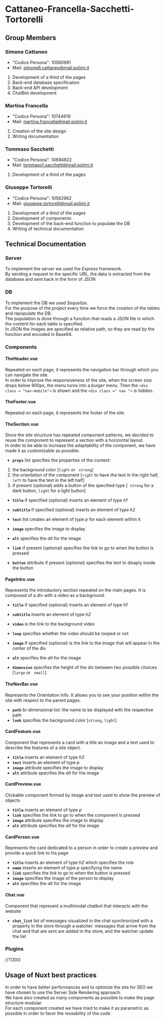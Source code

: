 # Cattaneo-Francella-Sacchetti-Tortorelli

## Group Members

### Simone Cattaneo

- "Codice Persona": 10580991
- Mail: simone6.cattaneo@mail.polimi.it

1. Development of a third of the pages
2. Back-end database specification
3. Back-end API development
4. ChatBot development

### Martina Francella

- "Codice Persona": 10744619
- Mail: martina.francella@mail.polimi.it

1. Creation of the site design
2. Writing documentation

### Tommaso Sacchetti

- "Codice Persona": 10694822
- Mail: tommaso1.sacchetti@mail.polimi.it

1. Development of a third of the pages

### Giuseppe Tortorelli

- "Codice Persona": 10582962
- Mail: giuseppe.tortorelli@mail.polimi.it

1. Development of a third of the pages
2. Development of components
3. Development of the back-end function to populate the DB
4. Writing of technical documentation

## Technical Documentation

### Server

To implement the server we used the _Express_ framework.<br/>
By sending a request to the specific URL, the data is extracted from the database and sent back in the form of JSON

### DB

To implement the DB we used _Sequelize_.<br/>
For the purpose of the project every time we force the creation of the tables and repopulate the DB.<br/>
The population is done through a function that reads a JSON file in which the content for each table is specified. <br/> In JSON the images are specified as relative path, so they are read by the function and encoded in Base64.

### Components

#### **TheHeader.vue**

Repeated on each page, it represents the navigation bar through which you can navigate the site. <br/>
In order to improve the responsiveness of the site, when the screen size drops below 900px, the menu turns into a _burger menu_. Then the `<div class = "nav-mobile">` is shown and the `<div class =" nav ">` is hidden.

#### **TheFooter.vue**

Repeated on each page, it represents the footer of the site.

#### **TheSection.vue**

Since the site structure has repeated component patterns, we decided to reuse the component to represent a section with a horizontal layout. <br/>
In order to be able to increase the adaptability of the component, we have made it as customizable as possible.

- **`props`** list specifies the properties of the context:

1. the background color [```light``` or ``` strong```]
2. the orientation of the component [```right``` to have the text in the right half, ```left``` to have the text in the left half]
3. if present (optional) adds a button of the specified type [``` strong``` for a dark button, ```light``` for a light button]

- **`title`** if specified (optional) inserts an element of type _h1_

- **`subtitle`** if specified (optional) inserts an element of type _h2_

- **`text`** list creates an element of type _p_ for each element within it

- **`image`** specifies the image to display

- **`alt`** specifies the _alt_ for the image

- **`link`** if present (optional) specifies the link to go to when the button is pressed

- **`button`** attribute if present (optional) specifies the text to disaply inside the button

#### **PageIntro.vue**

Represents the introductory section repeated on the main pages. It is composed of a div with a video as a background.

- **`title`** if specified (optional) inserts an element of type _h1_

- **`subtitle`** inserts an element of type _h2_

- **`video`** is the link to the background video

- **`loop`** specifies whether the video should be looped or not

- **`image`** if specified (optional) is the link to the image that will appear in the center of the div

- **`alt`** specifies the _alt_ for the image

- **`dimension`** specifies the height of the div between two possible choices [```large``` or ``` small```]

#### **TheNavBar.vue**

Represents the Orientation Info. It allows you to see your position within the site with respect to the parent pages.

- **`path`** bi-dimensional list: the name to be displayed with the respective path
- **`look`** specifies the background color [```strong```, ```light```]

#### **CardFeature.vue**

Component that represents a card with a title an image and a text used to describe the features of a site object.

- **`title`** inserts an element of type _h3_
- **`text`** inserts an element of type _p_
- **`image`** attribute specifies the image to display
- **`alt`** attribute specifies the _alt_ for the image

#### **CardPreview.vue**

Clickable component formed by image and text used to show the preview of objects

- **`title`** inserts an element of type _p_
- **`link`** specifies the link to go to when the component is pressed
- **`image`** attribute specifies the image to display
- **`alt`** attribute specifies the _alt_ for the image

#### **CardPerson.vue**

Represents the card dedicated to a person in order to create a preview and provide a quick link to his page

- **`title`** inserts an element of type _h2_ which specifies the role
- **`name`** inserts an element of type _p_ specifying the name
- **`link`** specifies the link to go to when the button is pressed
- **`image`** specifies the image of the person to display
- **`alt`** specifies the _alt_ for the image

#### **Chat.vue**

Component that represent a multimodal chatbot that interacts with the website

- **`chat_list`** list of messages visualized in the chat synchronized with a property in the store through a watcher: messages that arrive from the chat and that are sent are added in the store, and the watcher update the list

### Plugins

//TODO

## Usage of Nuxt best practices

In order to have better performances and to optimize the site for SEO we have chosen to use the Server Side Rendering approach.<br/>
We have also created as many components as possible to make the page structure modular.<br/>
For each component created we have tried to make it as parametric as possible in order to favor the reusability of the code
